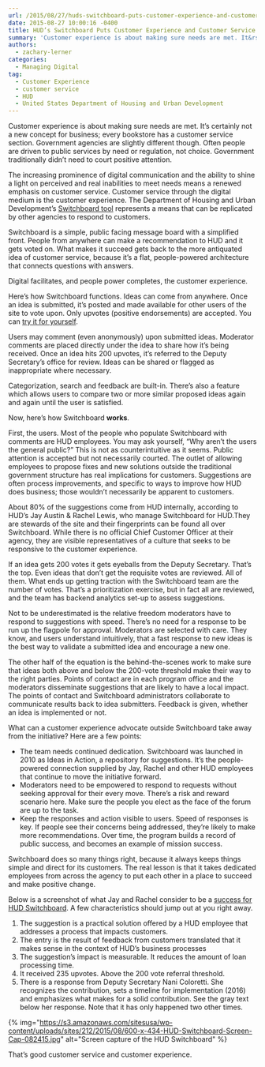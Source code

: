 ```yaml
---
url: /2015/08/27/huds-switchboard-puts-customer-experience-and-customer-service-together/
date: 2015-08-27 10:00:16 -0400
title: HUD’s Switchboard Puts Customer Experience and Customer Service Together
summary: 'Customer experience is about making sure needs are met. It&rsquo;s certainly not a new concept for business; every bookstore has a customer service section. Government agencies are slightly different though. Often people are driven to public services by need or regulation, not choice. Government traditionally didn&rsquo;t need to court positive attention. The increasing prominence of'
authors:
  - zachary-lerner
categories:
  - Managing Digital
tag:
  - Customer Experience
  - customer service
  - HUD
  - United States Department of Housing and Urban Development
---
```


Customer experience is about making sure needs are met. It’s certainly not a new concept for business; every bookstore has a customer service section. Government agencies are slightly different though. Often people are driven to public services by need or regulation, not choice. Government traditionally didn’t need to court positive attention.

The increasing prominence of digital communication and the ability to shine a light on perceived and real inabilities to meet needs means a renewed emphasis on customer service. Customer service through the digital medium is the customer experience. The Department of Housing and Urban Development’s [Switchboard tool](http://switchboard.uservoice.com/forums/95655-making-hud-better-one-idea-at-a-time) represents a means that can be replicated by other agencies to respond to customers.

Switchboard is a simple, public facing message board with a simplified front. People from anywhere can make a recommendation to HUD and it gets voted on. What makes it succeed gets back to the more antiquated idea of customer service, because it’s a flat, people-powered architecture that connects questions with answers.

Digital facilitates, and people power completes, the customer experience.

Here’s how Switchboard functions. Ideas can come from anywhere. Once an idea is submitted, it’s posted and made available for other users of the site to vote upon. Only upvotes (positive endorsements) are accepted. You can [try it for yourself](http://switchboard.uservoice.com/forums/95655-ideas-feedback-let-us-know-right-here).

Users may comment (even anonymously) upon submitted ideas. Moderator comments are placed directly under the idea to share how it’s being received. Once an idea hits 200 upvotes, it’s referred to the Deputy Secretary’s office for review. Ideas can be shared or flagged as inappropriate where necessary.

Categorization, search and feedback are built-in. There’s also a feature which allows users to compare two or more similar proposed ideas again and again until the user is satisfied.

Now, here’s how Switchboard **works**.

First, the users. Most of the people who populate Switchboard with comments are HUD employees. You may ask yourself, “Why aren’t the users the general public?” This is not as counterintuitive as it seems. Public attention is accepted but not necessarily courted. The outlet of allowing employees to propose fixes and new solutions outside the traditional government structure has real implications for customers. Suggestions are often process improvements, and specific to ways to improve how HUD does business; those wouldn’t necessarily be apparent to customers.

About 80% of the suggestions come from HUD internally, according to HUD’s Jay Austin & Rachel Lewis, who manage Switchboard for HUD.They are stewards of the site and their fingerprints can be found all over Switchboard. While there is no official Chief Customer Officer at their agency, they are visible representatives of a culture that seeks to be responsive to the customer experience.

If an idea gets 200 votes it gets eyeballs from the Deputy Secretary. That’s the top. Even ideas that don’t get the requisite votes are reviewed. All of them. What ends up getting traction with the Switchboard team are the number of votes. That’s a prioritization exercise, but in fact all are reviewed, and the team has backend analytics set-up to assess suggestions.

Not to be underestimated is the relative freedom moderators have to respond to suggestions with speed. There’s no need for a response to be run up the flagpole for approval. Moderators are selected with care. They know, and users understand intuitively, that a fast response to new ideas is the best way to validate a submitted idea and encourage a new one.

The other half of the equation is the behind-the-scenes work to make sure that ideas both above and below the 200-vote threshold make their way to the right parties. Points of contact are in each program office and the moderators disseminate suggestions that are likely to have a local impact. The points of contact and Switchboard administrators collaborate to communicate results back to idea submitters. Feedback is given, whether an idea is implemented or not.

What can a customer experience advocate outside Switchboard take away from the initiative? Here are a few points:

  * The team needs continued dedication. Switchboard was launched in 2010 as Ideas in Action, a repository for suggestions. It’s the people-powered connection supplied by Jay, Rachel and other HUD employees that continue to move the initiative forward.
  * Moderators need to be empowered to respond to requests without seeking approval for their every move. There’s a risk and reward scenario here. Make sure the people you elect as the face of the forum are up to the task.
  * Keep the responses and action visible to users. Speed of responses is key. If people see their concerns being addressed, they’re likely to make more recommendations. Over time, the program builds a record of public success, and becomes an example of mission success.

Switchboard does so many things right, because it always keeps things simple and direct for its customers. The real lesson is that it takes dedicated employees from across the agency to put each other in a place to succeed and make positive change.

Below is a screenshot of what Jay and Rachel consider to be a [success for HUD Switchboard](http://switchboard.uservoice.com/forums/95655/suggestions/7205141). A few characteristics should jump out at you right away.

  1. The suggestion is a practical solution offered by a HUD employee that addresses a process that impacts customers.
  2. The entry is the result of feedback from customers translated that it makes sense in the context of HUD’s business processes
  3. The suggestion’s impact is measurable. It reduces the amount of loan processing time.
  4. It received 235 upvotes. Above the 200 vote referral threshold.
  5. There is a response from Deputy Secretary Nani Coloretti. She recognizes the contribution, sets a timeline for implementation (2016) and emphasizes what makes for a solid contribution. See the gray text below her response. Note that it has only happened two other times.

{% img="https://s3.amazonaws.com/sitesusa/wp-content/uploads/sites/212/2015/08/600-x-434-HUD-Switchboard-Screen-Cap-082415.jpg" alt="Screen capture of the HUD Switchboard" %}

That’s good customer service and customer experience.